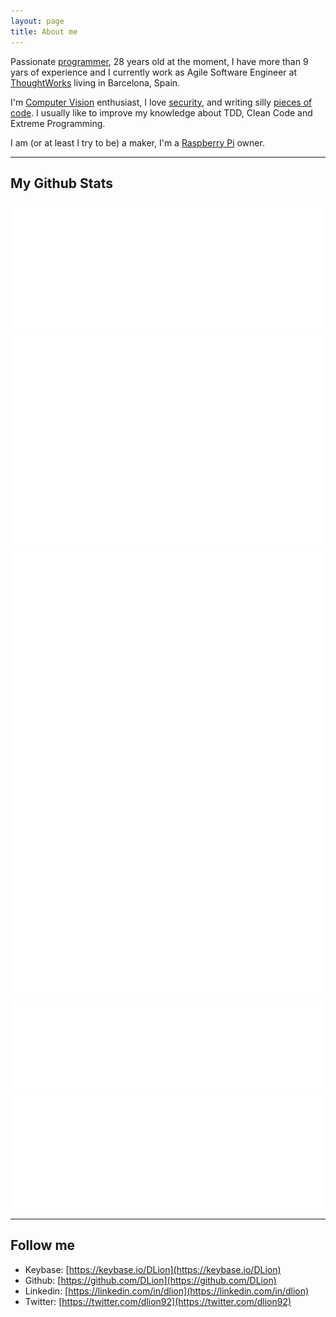 ```yaml
---
layout: page
title: About me
---
```


Passionate [programmer](/category/programming), 28 years old at the moment, I have more than 9 yars of experience and I currently work as Agile Software Engineer at [ThoughtWorks](https://www.thoughtworks.com/) living in Barcelona, Spain.

I'm [Computer Vision](/category/opencv) enthusiast, I love [security](/category/security), and writing silly [pieces of code](https://github.com/DLion). I usually like to improve my knowledge about TDD, Clean Code and Extreme Programming.

I am (or at least I try to be) a maker, I'm a [Raspberry Pi](/category/raspberrypi) owner.

---

## My Github Stats

![Metrics](https://raw.githubusercontent.com/dlion/dlion/main/metrics.svg)
![Calendar](https://raw.githubusercontent.com/dlion/dlion/main/calendar.svg)
![Habits](https://raw.githubusercontent.com/dlion/dlion/main/habits.svg)
![Languages](https://raw.githubusercontent.com/dlion/dlion/main/languages.svg)
![Activity](https://raw.githubusercontent.com/dlion/dlion/main/activity.svg)


---

## Follow me

* Keybase: [https://keybase.io/DLion](https://keybase.io/DLion)
* Github: [https://github.com/DLion](https://github.com/DLion)
* Linkedin: [https://linkedin.com/in/dlion](https://linkedin.com/in/dlion)
* Twitter: [https://twitter.com/dlion92](https://twitter.com/dlion92)

